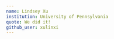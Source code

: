 ```yaml
---
name: Lindsey Xu
institution: University of Pennsylvania
quote: We did it!
github_user: xulinxi
---
```

